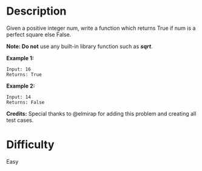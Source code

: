 # Description

Given a positive integer num, write a function which returns True if num is a perfect square else False.

**Note: Do not** use any built-in library function such as ***sqrt***.

**Example 1:**
```
Input: 16
Returns: True
```

**Example 2:**
```
Input: 14
Returns: False
```

**Credits:**
Special thanks to @elmirap for adding this problem and creating all test cases.

# Difficulty

Easy